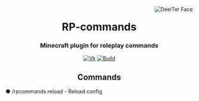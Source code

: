 <img src="https://sun9-13.userapi.com/IBRDysv-LR-m_2FyihI86kXLHyA2vbvyopYZ0A/P1jNGzDqzrc.jpg" alt="DeelTer Face" align="right">
<div align="center">
  <h1>RP-commands</h1>
  <h3>Minecraft plugin for roleplay commands </h3>

  [![Vk](https://img.shields.io/badge/vk-DeelTer-9cf)](https://vk.com/DeelTer/)
  [![Build](https://img.shields.io/badge/builds-download-green)](https://github.com/DeelTer/RPcommands/releases)
</div>

<div align="center">
  <h2>Commands</h2>
    <div align="left">
      <p>● /rpcommands reload - Reload config</p>
    </div>
</div>
